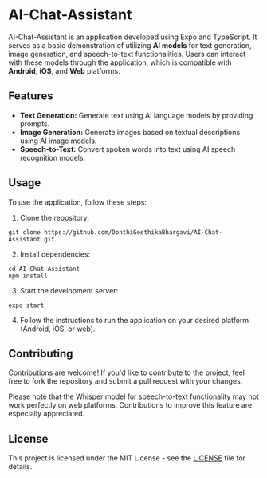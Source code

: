 # AI-Chat-Assistant

AI-Chat-Assistant is an application developed using Expo and TypeScript. It serves as a basic demonstration of utilizing **AI models** for text generation, image generation, and speech-to-text functionalities. Users can interact with these models through the application, which is compatible with **Android**, **iOS**, and **Web** platforms.

## Features

- **Text Generation:** Generate text using AI language models by providing prompts.  
- **Image Generation:** Generate images based on textual descriptions using AI image models.  
- **Speech-to-Text:** Convert spoken words into text using AI speech recognition models.

## Usage

To use the application, follow these steps:

1. Clone the repository:

```
git clone https://github.com/DonthiGeethikaBhargavi/AI-Chat-Assistant.git
```


2. Install dependencies:

```
cd AI-Chat-Assistant
npm install
```


3. Start the development server:

```
expo start
```


4. Follow the instructions to run the application on your desired platform (Android, iOS, or web).


## Contributing

Contributions are welcome! If you'd like to contribute to the project, feel free to fork the repository and submit a pull request with your changes.

Please note that the Whisper model for speech-to-text functionality may not work perfectly on web platforms. Contributions to improve this feature are especially appreciated.

## License

This project is licensed under the MIT License - see the [LICENSE](LICENSE) file for details.
